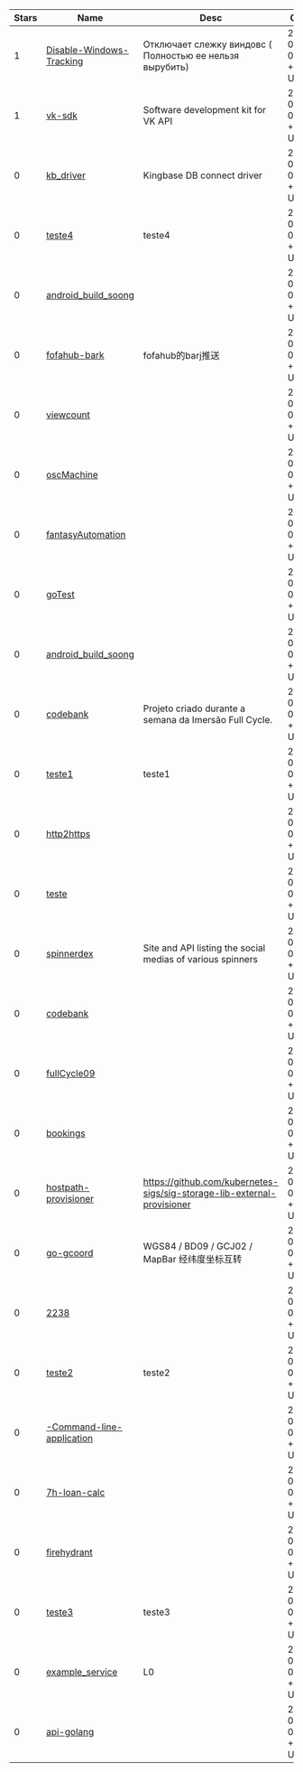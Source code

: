 | Stars | Name | Desc | Created | 
| ----- | ------- | ------------- | ------------- |
| 1 | [Disable-Windows-Tracking](https://github.com/Problematik1/Disable-Windows-Tracking) | Отключает слежку виндовс ( Полностью ее нельзя вырубить) | 2022-08-16 00:00:47 +0000 UTC |
| 1 | [vk-sdk](https://github.com/elias506/vk-sdk) | Software development kit for VK API | 2022-08-16 01:01:20 +0000 UTC |
| 0 | [kb_driver](https://github.com/wangjq4214/kb_driver) | Kingbase DB connect driver | 2022-08-16 01:00:20 +0000 UTC |
| 0 | [teste4](https://github.com/VolneiSiqueira/teste4) | teste4 | 2022-08-16 01:21:03 +0000 UTC |
| 0 | [android_build_soong](https://github.com/ShapeOS/android_build_soong) |  | 2022-08-16 00:58:23 +0000 UTC |
| 0 | [fofahub-bark](https://github.com/SiED-Team/fofahub-bark) | fofahub的barj推送 | 2022-08-16 00:39:16 +0000 UTC |
| 0 | [viewcount](https://github.com/joepurdy/viewcount) |  | 2022-08-16 00:03:00 +0000 UTC |
| 0 | [oscMachine](https://github.com/zanderson3j/oscMachine) |  | 2022-08-16 01:07:10 +0000 UTC |
| 0 | [fantasyAutomation](https://github.com/vidur2/fantasyAutomation) |  | 2022-08-16 01:15:05 +0000 UTC |
| 0 | [goTest](https://github.com/zoneBen/goTest) |  | 2022-08-16 01:22:03 +0000 UTC |
| 0 | [android_build_soong](https://github.com/ArrowOS-Next/android_build_soong) |  | 2022-08-16 00:25:02 +0000 UTC |
| 0 | [codebank](https://github.com/rayanagoncalves/codebank) | Projeto criado durante a semana da Imersão Full Cycle. | 2022-08-16 00:15:17 +0000 UTC |
| 0 | [teste1](https://github.com/VolneiSiqueira/teste1) | teste1 | 2022-08-16 00:57:23 +0000 UTC |
| 0 | [http2https](https://github.com/cropalato/http2https) |  | 2022-08-16 00:06:23 +0000 UTC |
| 0 | [teste](https://github.com/VolneiSiqueira/teste) |  | 2022-08-16 00:40:39 +0000 UTC |
| 0 | [spinnerdex](https://github.com/PopsFPSB/spinnerdex) | Site and API listing the social medias of various spinners | 2022-08-16 00:17:31 +0000 UTC |
| 0 | [codebank](https://github.com/leonardoVogel/codebank) |  | 2022-08-16 00:32:17 +0000 UTC |
| 0 | [fullCycle09](https://github.com/wagnerGCastro/fullCycle09) |  | 2022-08-16 00:54:10 +0000 UTC |
| 0 | [bookings](https://github.com/manikparashar/bookings) |  | 2022-08-16 00:20:02 +0000 UTC |
| 0 | [hostpath-provisioner](https://github.com/seanly/hostpath-provisioner) | https://github.com/kubernetes-sigs/sig-storage-lib-external-provisioner | 2022-08-16 00:17:08 +0000 UTC |
| 0 | [go-gcoord](https://github.com/melf-xyzh/go-gcoord) | WGS84 / BD09 / GCJ02 / MapBar 经纬度坐标互转 | 2022-08-16 01:04:40 +0000 UTC |
| 0 | [2238](https://github.com/carlosadrianosouza/2238) |  | 2022-08-16 01:38:30 +0000 UTC |
| 0 | [teste2](https://github.com/VolneiSiqueira/teste2) | teste2 | 2022-08-16 01:09:07 +0000 UTC |
| 0 | [-Command-line-application](https://github.com/Gierdiaz/-Command-line-application) |  | 2022-08-16 01:04:01 +0000 UTC |
| 0 | [7h-loan-calc](https://github.com/joelpet/7h-loan-calc) |  | 2022-08-16 01:30:21 +0000 UTC |
| 0 | [firehydrant](https://github.com/JoshuaDriesman/firehydrant) |  | 2022-08-16 00:03:29 +0000 UTC |
| 0 | [teste3](https://github.com/VolneiSiqueira/teste3) | teste3 | 2022-08-16 01:15:41 +0000 UTC |
| 0 | [example_service](https://github.com/cmetallo42/example_service) | L0 | 2022-08-16 00:30:09 +0000 UTC |
| 0 | [api-golang](https://github.com/Julian-sUsername/api-golang) |  | 2022-08-16 01:21:29 +0000 UTC |

